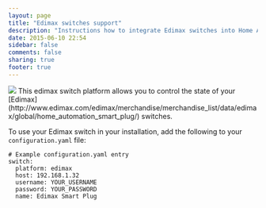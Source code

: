 ```yaml
---
layout: page
title: "Edimax switches support"
description: "Instructions how to integrate Edimax switches into Home Assistant."
date: 2015-06-10 22:54
sidebar: false
comments: false
sharing: true
footer: true
---
```


<img src='/images/supported_brands/edimax.png' class='brand pull-right' />
This edimax switch platform allows you to control the state of your [Edimax](http://www.edimax.com/edimax/merchandise/merchandise_list/data/edimax/global/home_automation_smart_plug/) switches.

To use your Edimax switch in your installation, add the following to your `configuration.yaml` file:

```
# Example configuration.yaml entry
switch:
  platform: edimax
  host: 192.168.1.32
  username: YOUR_USERNAME
  password: YOUR_PASSWORD
  name: Edimax Smart Plug
```
